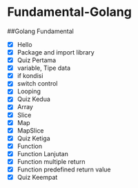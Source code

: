 # Fundamental-Golang

##Golang Fundamental

- [x] Hello
- [x] Package and import library
- [x] Quiz Pertama  
- [x] variable, Tipe data
- [x] if kondisi
- [x] switch control
- [x] Looping
- [x] Quiz Kedua
- [x] Array
- [x] Slice
- [x] Map
- [x] MapSlice
- [x] Quiz Ketiga
- [x] Function
- [x] Function Lanjutan
- [x] Function multiple return
- [x] Function predefined return value
- [x] Quiz Keempat